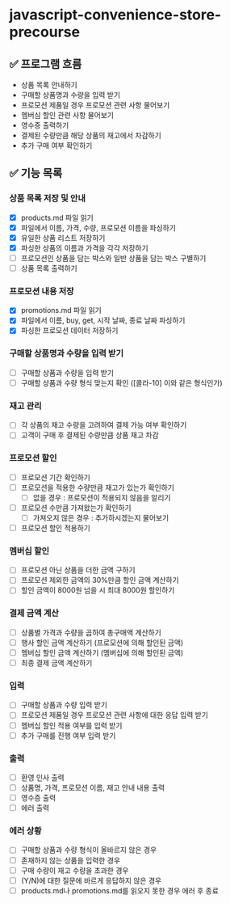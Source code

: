# javascript-convenience-store-precourse

## ✅ 프로그램 흐름

- 상품 목록 안내하기
- 구매할 상품명과 수량을 입력 받기
- 프로모션 제품일 경우 프로모션 관련 사항 물어보기
- 멤버심 할인 관련 사항 물어보기
- 영수증 출력하기
- 결제된 수량만큼 해당 상품의 재고에서 차감하기
- 추가 구매 여부 확인하기

## ✅ 기능 목록

### 상품 목록 저장 및 안내

- [x] products.md 파일 읽기
- [x] 파일에서 이름, 가격, 수량, 프로모션 이름을 파싱하기
- [x] 유일한 상품 리스트 저장하기
- [x] 파싱한 상품의 이름과 가격을 각각 저장하기
- [ ] 프로모션인 상품을 담는 박스와 일반 상품을 담는 박스 구별하기
- [ ] 상품 목록 출력하기

### 프로모션 내용 저장

- [x] promotions.md 파일 읽기
- [x] 파일에서 이름, buy, get, 시작 날짜, 종료 날짜 파싱하기
- [x] 파싱한 프로모션 데이터 저장하기

### 구매할 상품명과 수량을 입력 받기

- [ ] 구매할 상품과 수량을 입력 받기
- [ ] 구매할 상품과 수량 형식 맞는지 확인 ([콜라-10] 이와 같은 형식인가)

### 재고 관리

- [ ] 각 상품의 재고 수량을 고려하여 결제 가능 여부 확인하기
- [ ] 고객이 구매 후 결제된 수량만큼 상품 재고 차감

### 프로모션 할인

- [ ] 프로모션 기간 확인하기
- [ ] 프로모션을 적용한 수량만큼 재고가 있는가 확인하기
  - [ ] 없을 경우 : 프로모션이 적용되지 않음을 알리기
- [ ] 프로모션 수만큼 가져왔는가 확인하기
  - [ ] 가져오지 않은 경우 : 추가하시겠는지 물어보기
- [ ] 프로모션 할인 적용하기

### 멤버십 할인

- [ ] 프로모션 아닌 상품을 더한 금액 구하기
- [ ] 프로모션 제외한 금액의 30%만큼 할인 금액 계산하기
- [ ] 할인 금액이 8000원 넘을 시 최대 8000원 할인하기

### 결제 금액 계산

- [ ] 상품별 가격과 수량을 곱하여 총구매액 계산하기
- [ ] 행사 할인 금액 계산하기 (프로모션에 의해 할인된 금액)
- [ ] 멤버십 할인 금액 계산하기 (멤버십에 의해 할인된 금액)
- [ ] 최종 결제 금액 계산하기

### 입력

- [ ] 구매할 상품과 수량 입력 받기
- [ ] 프로모션 제품일 경우 프로모션 관련 사항에 대한 응답 입력 받기
- [ ] 멤버십 할인 적용 여부를 입력 받기
- [ ] 추가 구매를 진행 여부 입력 받기

### 출력

- [ ] 환영 인사 출력
- [ ] 상품명, 가격, 프로모션 이름, 재고 안내 내용 출력
- [ ] 영수증 출력
- [ ] 에러 출력

### 에러 상황

- [ ] 구매할 상품과 수량 형식이 올바르지 않은 경우
- [ ] 존재하지 않는 상품을 입력한 경우
- [ ] 구매 수량이 재고 수량을 초과한 경우
- [ ] (Y/N)에 대한 질문에 바르게 응답하지 않은 경우
- [ ] products.md나 promotions.md를 읽오지 못한 경우 에러 후 종료
